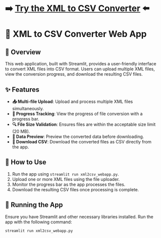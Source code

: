 # ➡️ [Try the XML to CSV Converter](http://xml2csv.streamlit.app) ⬅️

# 🔄 XML to CSV Converter Web App

## 📜 Overview
This web application, built with Streamlit, provides a user-friendly interface to convert XML files into CSV format. Users can upload multiple XML files, view the conversion progress, and download the resulting CSV files.

## ✨ Features
- **📤 Multi-file Upload**: Upload and process multiple XML files simultaneously.
- **🚀 Progress Tracking**: View the progress of file conversion with a progress bar.
- **🔍 File Size Validation**: Ensures files are within the acceptable size limit (20 MB).
- **🔎 Data Preview**: Preview the converted data before downloading.
- **💾 Download CSV**: Download the converted files as CSV directly from the app.

## 🚀 How to Use
1. Run the app using `streamlit run xml2csv_webapp.py`.
2. Upload one or more XML files using the file uploader.
3. Monitor the progress bar as the app processes the files.
4. Download the resulting CSV files once processing is complete.

## 🔧 Running the App
Ensure you have Streamlit and other necessary libraries installed. Run the app with the following command:

```shell
streamlit run xml2csv_webapp.py

